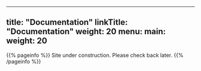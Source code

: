 
---
title: "Documentation"
linkTitle: "Documentation"
weight: 20
menu:
  main:
    weight: 20
---

{{% pageinfo %}}
Site under construction. Please check back later.
{{% /pageinfo %}}

